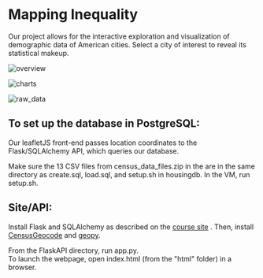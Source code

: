 # Mapping Inequality

Our project allows for the interactive exploration and visualization of demographic data of American cities. Select a city of interest to reveal its statistical makeup. 

![overview](https://github.com/kupoko/radial-housing-project/blob/master/images/overview.JPG)

![charts](https://github.com/kupoko/radial-housing-project/blob/master/images/charts.JPG)

![raw_data](https://github.com/kupoko/radial-housing-project/blob/master/images/rawdata.JPG)

## To set up the database in PostgreSQL:
Our leafletJS front-end passes location coordinates to the Flask/SQLAlchemy API, which queries our database.

Make sure the 13 CSV files from census_data_files.zip in the  are in the same directory as create.sql, load.sql, and setup.sh in housingdb. In the VM, run setup.sh. 

## Site/API:
Install Flask and SQLAlchemy as described on the [course site](https://sites.duke.edu/compsci316_01_f2017/help/flask/) . Then, install [CensusGeocode](https://pypi.python.org/pypi/censusgeocode) and [geopy](https://pypi.python.org/pypi/geopy). 

From the FlaskAPI directory, run app.py.  
To launch the webpage, open index.html (from the "html" folder) in a browser. 
